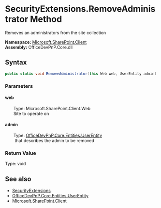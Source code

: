 # SecurityExtensions.RemoveAdministrator Method  
 Removes an administrators from the site collection   

**Namespace:** [Microsoft.SharePoint.Client](Microsoft.SharePoint.Client.md)  
**Assembly:** OfficeDevPnP.Core.dll  
## Syntax
```C#
public static void RemoveAdministrator(this Web web, UserEntity admin)
```
### Parameters
#### web  
&emsp;&emsp;Type: Microsoft.SharePoint.Client.Web  
&emsp;&emsp;Site to operate on  

  

#### admin  
&emsp;&emsp;Type: [OfficeDevPnP.Core.Entities.UserEntity](OfficeDevPnP.Core.Entities.UserEntity.md)  
&emsp;&emsp; that describes the admin to be removed  

  

### Return Value
Type: void  

## See also
- [SecurityExtensions](Microsoft.SharePoint.Client.SecurityExtensions.md) 
- [OfficeDevPnP.Core.Entities.UserEntity](OfficeDevPnP.Core.Entities.UserEntity.md)
- [Microsoft.SharePoint.Client](Microsoft.SharePoint.Client.md) 
